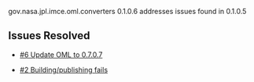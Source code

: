 gov.nasa.jpl.imce.oml.converters 0.1.0.6 addresses issues found in 0.1.0.5

## Issues Resolved

- [#6 Update OML to 0.7.0.7](https://github.com/JPL-IMCE/gov.nasa.jpl.imce.oml.converters/issues/6)

- [#2 Building/publishing fails](https://github.com/JPL-IMCE/gov.nasa.jpl.imce.oml.converters/issues/2)

